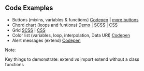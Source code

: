 ## Code Examples

- Buttons (mixins, variables & functions) [Codepen](http://codepen.io/RyanParsley/pen/cLpIE) | [more buttons](https://github.com/RyanParsley/buttons/blob/master/source/stylesheets/modules/_buttons.scss)
- Chord chart (loops and funtions) [Demo](http://ssws.ryanparsley.com/codeSamples/musicalMarkup/)
| [SCSS](https://github.com/RyanParsley/Smarter-Styling-With-Sass/blob/master/codeSamples/musicalMarkup/style.scss#L90-L102)
| [CSS](https://github.com/RyanParsley/Smarter-Styling-With-Sass/blob/master/codeSamples/musicalMarkup/style.css#L85-L143)
- Grid [SCSS](https://github.com/RyanParsley/Smarter-Styling-With-Sass/blob/master/codeSamples/blueprintExample/mockBlueprintGrid.scss)
| [CSS](https://github.com/RyanParsley/Smarter-Styling-With-Sass/blob/master/codeSamples/blueprintExample/mockBlueprintGrid.css)
- Color list (variables, loop, interpolation, Data URI) [Codepen](http://codepen.io/RyanParsley/pen/mhIkg)
- Alert messages (extend) [Codepen](http://codepen.io/RyanParsley/pen/KJqwB)

Note:

Key things to demonstrate:
 extend vs import
 extend without a class
 functions
